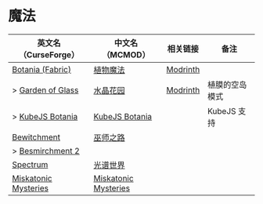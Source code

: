 # 魔法

| 英文名（CurseForge）                                                                      | 中文名（MCMOD）                                              | 相关链接                                           | 备注           |
| ----------------------------------------------------------------------------------------- | ------------------------------------------------------------ | -------------------------------------------------- | -------------- |
| [Botania (Fabric)](https://www.curseforge.com/minecraft/mc-mods/botania-fabric)           | [植物魔法](https://www.mcmod.cn/class/332.html)              | [Modrinth](https://modrinth.com/mod/botania)       |                |
| > [Garden of Glass](https://www.curseforge.com/minecraft/mc-mods/botania-garden-of-glass) | [水晶花园](https://www.mcmod.cn/class/645.html)              | [Modrinth](https://modrinth.com/mod/gardenofglass) | 植膜的空岛模式 |
| > [KubeJS Botania](https://www.curseforge.com/minecraft/mc-mods/kubejs-botania)           | [KubeJS Botania](https://www.mcmod.cn/class/6505.html)       |                                                    | KubeJS 支持    |
| [Bewitchment](https://www.curseforge.com/minecraft/mc-mods/bewitchment)                   | [巫师之路](https://www.mcmod.cn/class/1127.html)             |                                                    |                |
| > [Besmirchment 2](https://www.curseforge.com/minecraft/mc-mods/besmirchment-2)           |                                                              |                                                    |                |
| [Spectrum](https://www.curseforge.com/minecraft/mc-mods/spectrum)                                                  | [光谱世界](https://www.mcmod.cn/class/6175.html)            |     | 
| [Miskatonic Mysteries](https://www.curseforge.com/minecraft/mc-mods/miskatonic-mysteries) | [Miskatonic Mysteries](https://www.mcmod.cn/class/4608.html) |                                                    |       |                                                           
